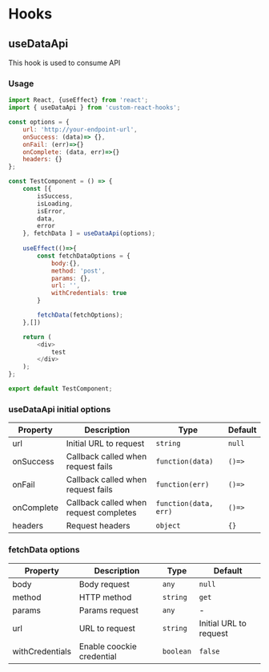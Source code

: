 # Hooks

## useDataApi
This hook is used to consume API

### Usage
```js
import React, {useEffect} from 'react';
import { useDataApi } from 'custom-react-hooks';

const options = { 
    url: 'http://your-endpoint-url',
    onSuccess: (data)=> {},    
    onFail: (err)=>{}          
    onComplete: (data, err)=>{}
    headers: {}                
};

const TestComponent = () => {
    const [{ 
        isSuccess, 
        isLoading, 
        isError, 
        data, 
        error 
    }, fetchData ] = useDataApi(options);
    
    useEffect(()=>{
        const fetchDataOptions = {
            body:{},
            method: 'post',
            params: {},
            url: '',
            withCredentials: true
        }

        fetchData(fetchOptions);
    },[])

    return (
        <div>
            test
        </div>
    );
};

export default TestComponent;
```

### useDataApi initial options
|Property|Description|Type|Default|
|-|-|-|-|
| url | Initial URL to request | `string` | `null` |
| onSuccess | Callback called when request fails | `function(data)` | `()=>` |
| onFail | Callback called when request fails | `function(err)`| `()=>` |
| onComplete | Callback called when request completes | `function(data, err)` | `()=>` |
| headers | Request headers | `object` | `{}` |


### fetchData options
| Property | Description | Type | Default |
|-|-|-|-|
| body | Body request | `any` | `null`|
| method | HTTP method | `string` | `get`|
| params | Params request | `any` | - |
| url | URL to request | `string` | Initial URL to request |
| withCredentials | Enable coockie credential | `boolean` | `false` |